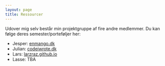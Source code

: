 ```yaml
---
layout: page
title: Ressourcer
---
```


Udover mig selv består min projektgruppe af fire andre medlemmer. Du kan følge deres semester/porteføljer her:

- Jesper: [enmango.dk](https://enmango.dk)
- Julian: [codeiwrote.dk](https://codeiwrote.dk)
- Lars: [larzraz.github.io](https://larzraz.github.io)
- Lasse: TBA
